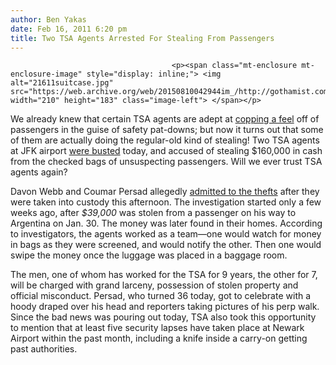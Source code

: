 ```yaml
---
author: Ben Yakas
date: Feb 16, 2011 6:20 pm
title: Two TSA Agents Arrested For Stealing From Passengers
---
```


	
										<p><span class="mt-enclosure mt-enclosure-image" style="display: inline;"> <img alt="21611suitcase.jpg" src="https://web.archive.org/web/20150810042944im_/http://gothamist.com/attachments/byakas/21611suitcase.jpg" width="210" height="183" class="image-left"> </span></p>

<p>We already knew that certain TSA agents are adept at <a href="https://web.archive.org/web/20150810042944/http://gothamist.com/2010/11/22/3_women_say_tsa_screeners_groped_va.php">copping a feel</a> off of passengers in the guise of safety pat-downs; but now it turns out that some of them are actually doing the regular-old kind of stealing! Two TSA agents at JFK airport <a href="https://web.archive.org/web/20150810042944/http://www.nydailynews.com/news/ny_crime/2011/02/16/2011-02-16_two_tsa_agents_arrested_at_jfk_airport_for_stealing_39k_from_passengers_bag.html">were busted</a> today, and accused of stealing $160,000 in cash from the checked bags of unsuspecting passengers. Will we ever trust TSA agents again?</p>

<p>Davon Webb and Coumar Persad allegedly <a href="https://web.archive.org/web/20150810042944/http://www.nypost.com/p/news/local/bags_tsa_agents_busted_checked_jfk_FRka1bq83wcuV1xwkEwUJK">admitted to the thefts</a> after they were taken into custody this afternoon. The investigation started only a few weeks ago, after <em>$39,000</em> was stolen from a passenger on his way to Argentina on Jan. 30. The money was later found in their homes. According to investigators, the agents worked as a team&#x2014;one would watch for money in bags as they were screened, and would notify the other. Then one would swipe the money once the luggage was placed in a baggage room. </p>

<p>The men, one of whom has worked for the TSA for 9 years, the other for 7, will be charged with grand larceny, possession of stolen property and official misconduct. Persad, who turned 36 today, got to celebrate with a hoody draped over his head and reporters taking pictures of his perp walk. Since the bad news was pouring out today, TSA also took this opportunity to mention that at least five security lapses have taken place at Newark Airport within the past month, including a knife inside a carry-on getting past authorities.</p>					
										
									
				
